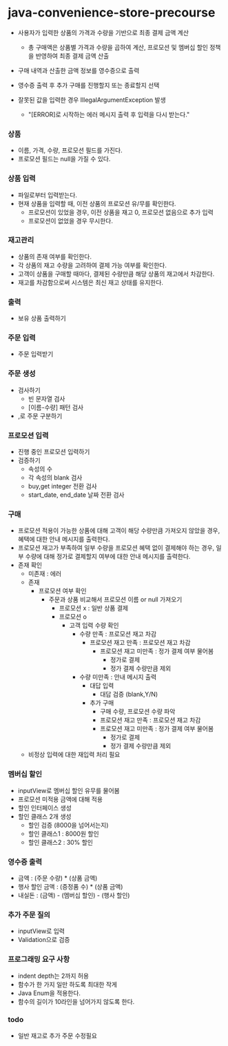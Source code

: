 # java-convenience-store-precourse

- 사용자가 입력한 상품의 가격과 수량을 기반으로 최종 결제 금액 계산
  - 총 구매액은 상품별 가격과 수량을 곱하여 계산, 프로모션 및 멤버십 할인 정책을 반영하여 최종 결제 금액 산출

- 구매 내역과 산출한 금액 정보를 영수증으로 출력

- 영수증 출력 후 추가 구매를 진행할지 또는 종료할지 선택

- 잘못된 값을 입력한 경우 IllegalArgumentException 발생
  - "[ERROR]로 시작하는 에러 메시지 출력 후 입력을 다시 받는다."

### 상품
- 이름, 가격, 수량, 프로모션 필드를 가진다.
- 프로모션 필드는 null을 가질 수 있다.

### 상품 입력
- 파일로부터 입력받는다.
- 현재 상품을 입력할 때, 이전 상품의 프로모션 유/무를 확인한다.
  - 프로모션이 있었을 경우, 이전 상품을 재고 0, 프로모션 없음으로 추가 입력
  - 프로모션이 없었을 경우 무시한다.

### 재고관리
- 상품의 존재 여부를 확인한다.
- 각 상품의 재고 수량을 고려하여 결제 가능 여부를 확인한다.
- 고객이 상품을 구매할 때마다, 결제된 수량만큼 해당 상품의 재고에서 차감한다.
- 재고를 차감함으로써 시스템은 최신 재고 상태를 유지한다.

### 출력
- 보유 상품 출력하기

### 주문 입력
- 주문 입력받기

### 주문 생성
- 검사하기
  - 빈 문자열 검사
  - [이름-수량] 패턴 검사
- ,로 주문 구분하기

### 프로모션 입력
- 진행 중인 프로모션 입력하기
- 검증하기
  - 속성의 수
  - 각 속성의 blank 검사
  - buy,get integer 전환 검사
  - start_date, end_date 날짜 전환 검사

### 구매
- 프로모션 적용이 가능한 상품에 대해 고객이 해당 수량만큼 가져오지 않았을 경우, 
혜택에 대한 안내 메시지를 출력한다.
- 프로모션 재고가 부족하여 일부 수량을 프로모션 혜택 없이 결제해야 하는 경우, 
일부 수량에 대해 정가로 결제할지 여부에 대한 안내 메시지를 출력한다.
- 존재 확인
  - 미존재 : 에러
  - 존재
    - 프로모션 여부 확인
      - 주문과 상품 비교해서 프로모션 이름 or null 가져오기 
        - 프로모션 x : 일반 상품 결제
        - 프로모션 o 
          - 고객 입력 수량 확인
            - 수량 만족 : 프로모션 재고 차감
              - 프로모션 재고 만족 : 프로모션 재고 차감
                - 프로모션 재고 미만족 : 정가 결제 여부 물어봄
                  - 정가로 결제
                  - 정가 결제 수량만큼 제외
            - 수량 미만족 : 안내 메시지 출력
              - 대답 입력
                - 대답 검증 (blank,Y/N)
              - 추가 구매
                - 구매 수량, 프로모션 수량 파악
                - 프로모션 재고 만족 : 프로모션 재고 차감
                - 프로모션 재고 미만족 : 정가 결제 여부 물어봄
                  - 정가로 결제
                  - 정가 결제 수량만큼 제외
  - 비정상 입력에 대한 재입력 처리 필요

### 멤버십 할인
- inputView로 멤버십 할인 유무를 물어봄
- 프로모션 미적용 금액에 대해 적용
- 할인 인터페이스 생성
- 할인 클래스 2개 생성
  - 할인 검증 (8000을 넘어서는지)
  - 할인 클래스1 : 8000원 할인
  - 할인 클래스2 : 30% 할인

### 영수증 출력
- 금액 : (주문 수량) * (상품 금액)
- 행사 할인 금액 : (증정품 수) * (상품 금액)
- 내실돈 : (금액) - (멤버십 할인) - (행사 할인)

### 추가 주문 질의
- inputView로 입력
- Validation으로 검증

### 프로그래밍 요구 사항
- indent depth는 2까지 허용
- 함수가 한 가지 일만 하도록 최대한 작게
- Java Enum을 적용한다.
- 함수의 길이가 10라인을 넘어가지 않도록 한다.

### todo
- 일반 재고로 추가 주문 수정필요